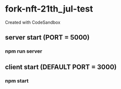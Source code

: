 # fork-nft-21th_jul-test
Created with CodeSandbox
## server start (PORT = 5000)
### npm run server
## client start (DEFAULT PORT = 3000)
### npm start